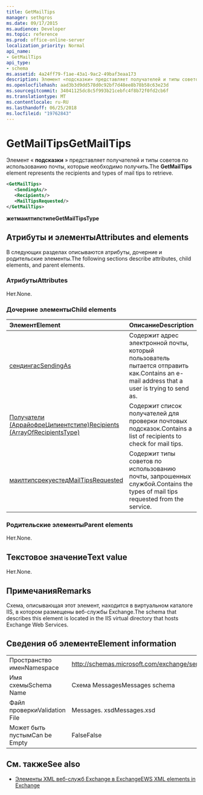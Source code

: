 ```yaml
---
title: GetMailTips
manager: sethgros
ms.date: 09/17/2015
ms.audience: Developer
ms.topic: reference
ms.prod: office-online-server
localization_priority: Normal
api_name:
- GetMailTips
api_type:
- schema
ms.assetid: 4a24ff79-f1ae-43a1-9ac2-49baf3eaa173
description: Элемент «подсказки» представляет получателей и типы советов по использованию почты, которые необходимо получить.
ms.openlocfilehash: aad3b3d9dd578d0c92bf7d48ee8b78b58c63e23d
ms.sourcegitcommit: 34041125dc8c5f993b21cebfc4f8b72f0fd2cb6f
ms.translationtype: MT
ms.contentlocale: ru-RU
ms.lasthandoff: 06/25/2018
ms.locfileid: "19762843"
---
```

# <a name="getmailtips"></a><span data-ttu-id="0189e-103">GetMailTips</span><span class="sxs-lookup"><span data-stu-id="0189e-103">GetMailTips</span></span>

<span data-ttu-id="0189e-104">Элемент « **подсказки** » представляет получателей и типы советов по использованию почты, которые необходимо получить.</span><span class="sxs-lookup"><span data-stu-id="0189e-104">The **GetMailTips** element represents the recipients and types of mail tips to retrieve.</span></span> 
  
```XML
<GetMailTips>
   <SendingAs/>
   <Recipients/>
   <MailTipsRequested/>
</GetMailTips>
```

 <span data-ttu-id="0189e-105">**жетмаилтипстипе**</span><span class="sxs-lookup"><span data-stu-id="0189e-105">**GetMailTipsType**</span></span>
## <a name="attributes-and-elements"></a><span data-ttu-id="0189e-106">Атрибуты и элементы</span><span class="sxs-lookup"><span data-stu-id="0189e-106">Attributes and elements</span></span>

<span data-ttu-id="0189e-107">В следующих разделах описываются атрибуты, дочерние и родительские элементы.</span><span class="sxs-lookup"><span data-stu-id="0189e-107">The following sections describe attributes, child elements, and parent elements.</span></span>
  
### <a name="attributes"></a><span data-ttu-id="0189e-108">Атрибуты</span><span class="sxs-lookup"><span data-stu-id="0189e-108">Attributes</span></span>

<span data-ttu-id="0189e-109">Нет.</span><span class="sxs-lookup"><span data-stu-id="0189e-109">None.</span></span>
  
### <a name="child-elements"></a><span data-ttu-id="0189e-110">Дочерние элементы</span><span class="sxs-lookup"><span data-stu-id="0189e-110">Child elements</span></span>

|<span data-ttu-id="0189e-111">**Элемент**</span><span class="sxs-lookup"><span data-stu-id="0189e-111">**Element**</span></span>|<span data-ttu-id="0189e-112">**Описание**</span><span class="sxs-lookup"><span data-stu-id="0189e-112">**Description**</span></span>|
|:-----|:-----|
|[<span data-ttu-id="0189e-113">сендингас</span><span class="sxs-lookup"><span data-stu-id="0189e-113">SendingAs</span></span>](sendingas.md) <br/> |<span data-ttu-id="0189e-114">Содержит адрес электронной почты, который пользователь пытается отправить как.</span><span class="sxs-lookup"><span data-stu-id="0189e-114">Contains an e-mail address that a user is trying to send as.</span></span>  <br/> |
|[<span data-ttu-id="0189e-115">Получатели (АррайофреЦипиентстипе)</span><span class="sxs-lookup"><span data-stu-id="0189e-115">Recipients (ArrayOfRecipientsType)</span></span>](recipients-arrayofrecipientstype.md) <br/> |<span data-ttu-id="0189e-116">Содержит список получателей для проверки почтовых подсказок.</span><span class="sxs-lookup"><span data-stu-id="0189e-116">Contains a list of recipients to check for mail tips.</span></span>  <br/> |
|[<span data-ttu-id="0189e-117">маилтипсрекуестед</span><span class="sxs-lookup"><span data-stu-id="0189e-117">MailTipsRequested</span></span>](mailtipsrequested.md) <br/> |<span data-ttu-id="0189e-118">Содержит типы советов по использованию почты, запрошенных службой.</span><span class="sxs-lookup"><span data-stu-id="0189e-118">Contains the types of mail tips requested from the service.</span></span>  <br/> |
   
### <a name="parent-elements"></a><span data-ttu-id="0189e-119">Родительские элементы</span><span class="sxs-lookup"><span data-stu-id="0189e-119">Parent elements</span></span>

<span data-ttu-id="0189e-120">Нет.</span><span class="sxs-lookup"><span data-stu-id="0189e-120">None.</span></span>
  
## <a name="text-value"></a><span data-ttu-id="0189e-121">Текстовое значение</span><span class="sxs-lookup"><span data-stu-id="0189e-121">Text value</span></span>

<span data-ttu-id="0189e-122">Нет.</span><span class="sxs-lookup"><span data-stu-id="0189e-122">None.</span></span>
  
## <a name="remarks"></a><span data-ttu-id="0189e-123">Примечания</span><span class="sxs-lookup"><span data-stu-id="0189e-123">Remarks</span></span>

<span data-ttu-id="0189e-124">Схема, описывающая этот элемент, находится в виртуальном каталоге IIS, в котором размещены веб-службы Exchange.</span><span class="sxs-lookup"><span data-stu-id="0189e-124">The schema that describes this element is located in the IIS virtual directory that hosts Exchange Web Services.</span></span>
  
## <a name="element-information"></a><span data-ttu-id="0189e-125">Сведения об элементе</span><span class="sxs-lookup"><span data-stu-id="0189e-125">Element information</span></span>

|||
|:-----|:-----|
|<span data-ttu-id="0189e-126">Пространство имен</span><span class="sxs-lookup"><span data-stu-id="0189e-126">Namespace</span></span>  <br/> |http://schemas.microsoft.com/exchange/services/2006/messages  <br/> |
|<span data-ttu-id="0189e-127">Имя схемы</span><span class="sxs-lookup"><span data-stu-id="0189e-127">Schema Name</span></span>  <br/> |<span data-ttu-id="0189e-128">Схема Messages</span><span class="sxs-lookup"><span data-stu-id="0189e-128">Messages schema</span></span>  <br/> |
|<span data-ttu-id="0189e-129">Файл проверки</span><span class="sxs-lookup"><span data-stu-id="0189e-129">Validation File</span></span>  <br/> |<span data-ttu-id="0189e-130">Messages. xsd</span><span class="sxs-lookup"><span data-stu-id="0189e-130">Messages.xsd</span></span>  <br/> |
|<span data-ttu-id="0189e-131">Может быть пустым</span><span class="sxs-lookup"><span data-stu-id="0189e-131">Can be Empty</span></span>  <br/> |<span data-ttu-id="0189e-132">False</span><span class="sxs-lookup"><span data-stu-id="0189e-132">False</span></span>  <br/> |
   
## <a name="see-also"></a><span data-ttu-id="0189e-133">См. также</span><span class="sxs-lookup"><span data-stu-id="0189e-133">See also</span></span>



- [<span data-ttu-id="0189e-134">Элементы XML веб-служб Exchange в Exchange</span><span class="sxs-lookup"><span data-stu-id="0189e-134">EWS XML elements in Exchange</span></span>](ews-xml-elements-in-exchange.md)

